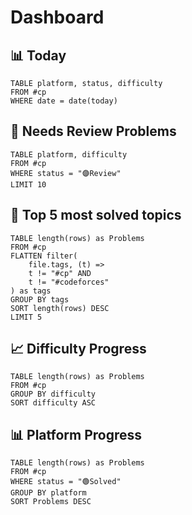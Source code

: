 # Dashboard
## 📊 Today
```dataview
TABLE platform, status, difficulty 
FROM #cp
WHERE date = date(today) 
```

## 🔄 Needs Review Problems
```dataview
TABLE platform, difficulty
FROM #cp 
WHERE status = "🟣Review"
LIMIT 10
```

## 🎯 Top 5 most solved topics
```dataview
TABLE length(rows) as Problems
FROM #cp 
FLATTEN filter(
	file.tags, (t) => 
	t != "#cp" AND
	t != "#codeforces"
) as tags
GROUP BY tags
SORT length(rows) DESC
LIMIT 5
```

## 📈 Difficulty Progress
```dataview
TABLE length(rows) as Problems
FROM #cp 
GROUP BY difficulty 
SORT difficulty ASC
```

## 📊 Platform Progress
```dataview
TABLE length(rows) as Problems
FROM #cp 
WHERE status = "🟢Solved"
GROUP BY platform
SORT Problems DESC
```
